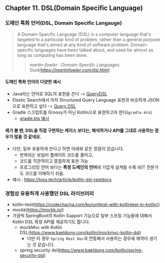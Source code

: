 ## Chapter 11. DSL(Domain Specific Language)

### 도메인 특화 언어(DSL, Domain Specific Langauge)
> A Domain-Specific Language (DSL) is a computer language that's targeted to a particular kind of problem, rather than a general purpose language that's aimed at any kind of software problem. 
> Domain-specific languages have been talked about, and used for almost as long as computing has been done.
> > *martin-fowler : Domain-Specific Languages Guid(https://martinfowler.com/dsl.html)*

#### 도메인 특화 언어의 다양한 예시
* Java라는 언어로 SQL의 표현을 쓴다 -> [QueryDSL](http://querydsl.com/)
* Elastic Search에서 마치 Structured Query Language 표현과 비슷하게 JSON으로 표현하고 싶다 -> [Query DSL](https://www.elastic.co/guide/en/elasticsearch/reference/current/query-dsl.html)
* Gradle 스크립트를 Groovy가 아닌 Kotlin으로 표현하고자 한다(```gradle.kts```)
  * [gradle.kts 예시](https://github.com/kotlin-serverside-study/kitchen-force/blob/develop/build.gradle.kts)

#### 제가 볼 땐, DSL을 직접 구현하는 케이스 보다는, 해석하거나 API를 그대로 사용하는 경우가 많을 것 같네요.
* 다만, 일부 유용하게 쓴다고 하면 아래와 같은 장점이 있습니다.
  * 반복되는 보일러 플레이트 코드를 줄이고, 
  * 코드를 직관적이고 깔끔하게 표현 가능
  * 프로그리밍 언어 보다는 **특정 도메인의 언어**에 가깝게 설계될 수록 비IT 전문가도 코드를 이해하기 쉬움.
* 예시 : https://toss.tech/article/kotlin-dsl-restdocs

### 경험상 유용하게 사용했던 DSL 라이브러리
* kotlin-test(https://codechacha.com/ko/unittest-with-kotlintest-in-kotlin/)
* mockk(https://mockk.io/)
* 가끔씩 SpringBoot의 Kotlin Support 기능으로 일부 스프링 기능들에 대해서 Kotlin DSL 확장 API를 제공하기도 합니다.
  * mockMvc with Kotlin DSL(https://www.baeldung.com/kotlin/mockmvc-kotlin-dsl)
    * 다만 이 경우 ```Spring Rest Doc```과 연동해서 사용하는 경우에 제약이 생기는 것 같습니다.
  * spring security dsl(https://www.baeldung.com/kotlin/spring-security-dsl)